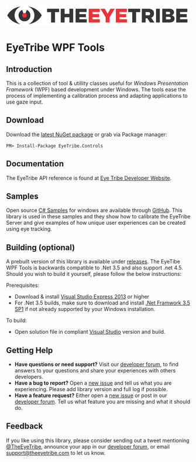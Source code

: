 ![The Eye Tribe](tet_logo.png)

EyeTribe WPF Tools
====

Introduction
----

This is a collection of tool & utillity classes useful for  *Windows Presentation Framework* (WPF) based development under Windows. The tools ease the process of implementing a calibration process and adapting applications to use gaze input.

Download
----
Download the [latest NuGet package](https://www.nuget.org/packages/EyeTribe.Controls/) or grab via Package manager:

    PM> Install-Package EyeTribe.Controls

Documentation
----

The EyeTribe API reference is found at [Eye Tribe Developer Website](http://dev.theeyetribe.com/api/).

Samples
----

Open source [C# Samples](https://github.com/EyeTribe/tet-csharp-samples) for windows are available through [GitHub](https://github.com/eyetribe). This library is used in these samples and they show how to calibrate the EyeTribe Server and give examples of how unique user experiences can be created using eye tracking.

Building (optional)
----

A prebuilt version of this library is available under [releases](https://github.com/EyeTribe/tet-wpf-controls/releases). The EyeTibe WPF Tools is backwards compatible to .Net 3.5 and also support .net 4.5. Should you wish to build it yourself, please follow the below instructions:

Prerequisites:

- Download & install [Visual Studio Express 2013](https://www.microsoft.com/en-us/download/details.aspx?id=44914) or higher
- For .Net 3.5 builds, make sure to download and install [.Net Framwork 3.5 SP1](https://www.microsoft.com/en-us/download/details.aspx?id=22) if not already supported by your Windows installation. 

To build:

- Open solution file in compliant [Visual Studio](http://www.visualstudio.com/) version and build. 


Getting Help
----

- **Have questions or need support?** Visit our [developer forum](http://theeyetribe.com/forum/), to find answers to your questions and share your experiences with others developers.
- **Have a bug to report?** Open a [new issue](https://github.com/EyeTribe/tet-charp-client/issues) and tell us what you are experiencing. Please add library version and full log if possible.
- **Have a feature request?** Either open a [new issue](https://github.com/EyeTribe/tet-csharp-client/issues) or post in our [developer forum](http://theeyetribe.com/forum/). Tell us what feature you are missing and what it should do. 

Feedback
----

If you like using this library, please consider sending out a tweet mentioning [@TheEyeTribe](twitter.com/theeyetribe), announce your app in our [developer forum](http://theeyetribe.com/forum/), or email [support@theeyetribe.com](mailto:support@theeyetribe.com) to let us know.